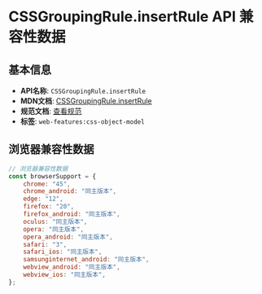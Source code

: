 # CSSGroupingRule.insertRule API 兼容性数据

## 基本信息

- **API名称**: `CSSGroupingRule.insertRule`
- **MDN文档**: [CSSGroupingRule.insertRule](https://developer.mozilla.org/docs/Web/API/CSSGroupingRule/insertRule)
- **规范文档**: [查看规范](https://drafts.csswg.org/cssom/#dom-cssgroupingrule-insertrule)
- **标签**: `web-features:css-object-model`

## 浏览器兼容性数据

```javascript
// 浏览器兼容性数据
const browserSupport = {
    chrome: "45",
    chrome_android: "同主版本",
    edge: "12",
    firefox: "20",
    firefox_android: "同主版本",
    oculus: "同主版本",
    opera: "同主版本",
    opera_android: "同主版本",
    safari: "3",
    safari_ios: "同主版本",
    samsunginternet_android: "同主版本",
    webview_android: "同主版本",
    webview_ios: "同主版本",
};

```


